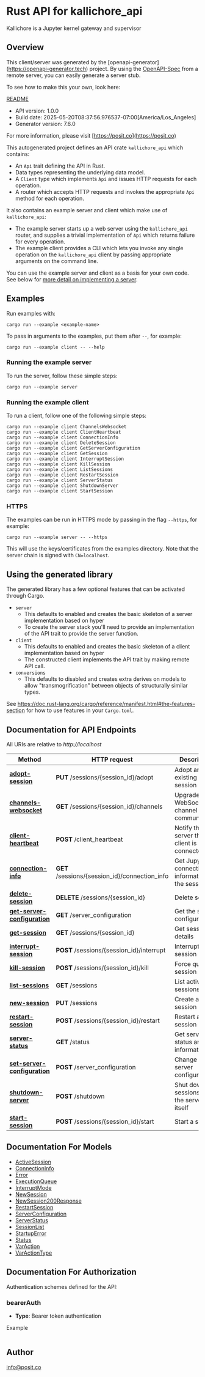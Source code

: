 # Rust API for kallichore_api

Kallichore is a Jupyter kernel gateway and supervisor

## Overview

This client/server was generated by the [openapi-generator]
(https://openapi-generator.tech) project.  By using the
[OpenAPI-Spec](https://github.com/OAI/OpenAPI-Specification) from a remote
server, you can easily generate a server stub.

To see how to make this your own, look here:

[README]((https://openapi-generator.tech))

- API version: 1.0.0
- Build date: 2025-05-20T08:37:56.976537-07:00[America/Los_Angeles]
- Generator version: 7.6.0

For more information, please visit [https://posit.co](https://posit.co)

This autogenerated project defines an API crate `kallichore_api` which contains:
* An `Api` trait defining the API in Rust.
* Data types representing the underlying data model.
* A `Client` type which implements `Api` and issues HTTP requests for each operation.
* A router which accepts HTTP requests and invokes the appropriate `Api` method for each operation.

It also contains an example server and client which make use of `kallichore_api`:

* The example server starts up a web server using the `kallichore_api`
    router, and supplies a trivial implementation of `Api` which returns failure
    for every operation.
* The example client provides a CLI which lets you invoke
    any single operation on the `kallichore_api` client by passing appropriate
    arguments on the command line.

You can use the example server and client as a basis for your own code.
See below for [more detail on implementing a server](#writing-a-server).

## Examples

Run examples with:

```
cargo run --example <example-name>
```

To pass in arguments to the examples, put them after `--`, for example:

```
cargo run --example client -- --help
```

### Running the example server
To run the server, follow these simple steps:

```
cargo run --example server
```

### Running the example client
To run a client, follow one of the following simple steps:

```
cargo run --example client ChannelsWebsocket
cargo run --example client ClientHeartbeat
cargo run --example client ConnectionInfo
cargo run --example client DeleteSession
cargo run --example client GetServerConfiguration
cargo run --example client GetSession
cargo run --example client InterruptSession
cargo run --example client KillSession
cargo run --example client ListSessions
cargo run --example client RestartSession
cargo run --example client ServerStatus
cargo run --example client ShutdownServer
cargo run --example client StartSession
```

### HTTPS
The examples can be run in HTTPS mode by passing in the flag `--https`, for example:

```
cargo run --example server -- --https
```

This will use the keys/certificates from the examples directory. Note that the
server chain is signed with `CN=localhost`.

## Using the generated library

The generated library has a few optional features that can be activated through Cargo.

* `server`
    * This defaults to enabled and creates the basic skeleton of a server implementation based on hyper
    * To create the server stack you'll need to provide an implementation of the API trait to provide the server function.
* `client`
    * This defaults to enabled and creates the basic skeleton of a client implementation based on hyper
    * The constructed client implements the API trait by making remote API call.
* `conversions`
    * This defaults to disabled and creates extra derives on models to allow "transmogrification" between objects of structurally similar types.

See https://doc.rust-lang.org/cargo/reference/manifest.html#the-features-section for how to use features in your `Cargo.toml`.

## Documentation for API Endpoints

All URIs are relative to *http://localhost*

Method | HTTP request | Description
------------- | ------------- | -------------
[**adopt-session**](docs/default_api.md#adopt-session) | **PUT** /sessions/{session_id}/adopt | Adopt an existing session
[**channels-websocket**](docs/default_api.md#channels-websocket) | **GET** /sessions/{session_id}/channels | Upgrade to a WebSocket for channel communication
[**client-heartbeat**](docs/default_api.md#client-heartbeat) | **POST** /client_heartbeat | Notify the server that a client is connected
[**connection-info**](docs/default_api.md#connection-info) | **GET** /sessions/{session_id}/connection_info | Get Jupyter connection information for the session
[**delete-session**](docs/default_api.md#delete-session) | **DELETE** /sessions/{session_id} | Delete session
[**get-server-configuration**](docs/default_api.md#get-server-configuration) | **GET** /server_configuration | Get the server configuration
[**get-session**](docs/default_api.md#get-session) | **GET** /sessions/{session_id} | Get session details
[**interrupt-session**](docs/default_api.md#interrupt-session) | **POST** /sessions/{session_id}/interrupt | Interrupt session
[**kill-session**](docs/default_api.md#kill-session) | **POST** /sessions/{session_id}/kill | Force quit session
[**list-sessions**](docs/default_api.md#list-sessions) | **GET** /sessions | List active sessions
[**new-session**](docs/default_api.md#new-session) | **PUT** /sessions | Create a new session
[**restart-session**](docs/default_api.md#restart-session) | **POST** /sessions/{session_id}/restart | Restart a session
[**server-status**](docs/default_api.md#server-status) | **GET** /status | Get server status and information
[**set-server-configuration**](docs/default_api.md#set-server-configuration) | **POST** /server_configuration | Change the server configuration
[**shutdown-server**](docs/default_api.md#shutdown-server) | **POST** /shutdown | Shut down all sessions and the server itself
[**start-session**](docs/default_api.md#start-session) | **POST** /sessions/{session_id}/start | Start a session


## Documentation For Models

 - [ActiveSession](docs/ActiveSession.md)
 - [ConnectionInfo](docs/ConnectionInfo.md)
 - [Error](docs/Error.md)
 - [ExecutionQueue](docs/ExecutionQueue.md)
 - [InterruptMode](docs/InterruptMode.md)
 - [NewSession](docs/NewSession.md)
 - [NewSession200Response](docs/NewSession200Response.md)
 - [RestartSession](docs/RestartSession.md)
 - [ServerConfiguration](docs/ServerConfiguration.md)
 - [ServerStatus](docs/ServerStatus.md)
 - [SessionList](docs/SessionList.md)
 - [StartupError](docs/StartupError.md)
 - [Status](docs/Status.md)
 - [VarAction](docs/VarAction.md)
 - [VarActionType](docs/VarActionType.md)


## Documentation For Authorization

Authentication schemes defined for the API:
### bearerAuth
- **Type**: Bearer token authentication

Example
```
```

## Author

info@posit.co

